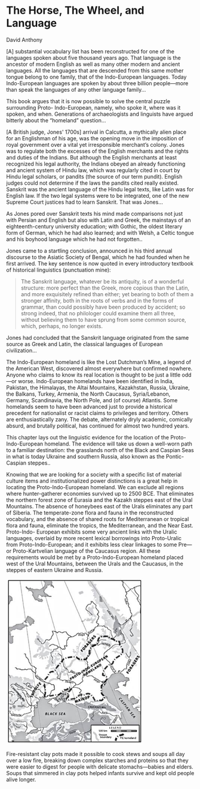 # The Horse, The Wheel, and Language

David Anthony

[A] substantial vocabulary list has been reconstructed for one of the
languages spoken about five thousand years ago. That language is the
ancestor of modern English as well as many other modern and ancient
languages. All the languages that are descended from this same mother
tongue belong to one family, that of the Indo-European
languages. Today Indo-European languages are spoken by about three
billion people—more than speak the languages of any other language
family...

This book argues that it is now possible to solve the central puzzle
surrounding Proto- Indo-European, namely, who spoke it, where was it
spoken, and when. Generations of archaeologists and linguists have
argued bitterly about the “homeland” question...

[A British judge, Jones' 1700s] arrival in Calcutta, a mythically
alien place for an Englishman of his age, was the opening move in the
imposition of royal government over a vital yet irresponsible
merchant’s colony.  Jones was to regulate both the excesses of the
English merchants and the rights and duties of the Indians. But
although the English merchants at least recognized his legal
authority, the Indians obeyed an already functioning and ancient
system of Hindu law, which was regularly cited in court by Hindu legal
scholars, or pandits (the source of our term pundit). English judges
could not determine if the laws the pandits cited really
existed. Sanskrit was the ancient language of the Hindu legal texts,
like Latin was for English law. If the two legal systems were to be
integrated, one of the new Supreme Court justices had to learn
Sanskrit. That was Jones...

As Jones pored over Sanskrit texts his mind made comparisons not just
with Persian and English but also with Latin and Greek, the mainstays
of an eighteenth-century university education; with Gothic, the oldest
literary form of German, which he had also learned; and with Welsh, a
Celtic tongue and his boyhood language which he had not forgotten..

Jones came to a startling conclusion, announced in his third annual
discourse to the Asiatic Society of Bengal, which he had founded when
he first arrived.  The key sentence is now quoted in every
introductory textbook of historical linguistics (punctuation mine):

>The Sanskrit language, whatever be its antiquity, is of a wonderful
>structure: more perfect than the Greek, more copious than the Latin,
>and more exquisitely refined than either; yet bearing to both of them
>a stronger affinity, both in the roots of verbs and in the forms of
>grammar, than could possibly have been produced by accident; so strong
>indeed, that no philologer could examine them all three, without
>believing them to have sprung from some common source, which, perhaps,
>no longer exists.

Jones had concluded that the Sanskrit language originated from the
same source as Greek and Latin, the classical languages of European
civilization...

The Indo-European homeland is like the Lost Dutchman’s Mine, a legend
of the American West, discovered almost everywhere but confirmed
nowhere. Anyone who claims to know its real location is thought to be
just a little odd—or worse. Indo-European homelands have been
identified in India, Pakistan, the Himalayas, the Altai Mountains,
Kazakhstan, Russia, Ukraine, the Balkans, Turkey, Armenia, the North
Caucasus, Syria/Lebanon, Germany, Scandinavia, the North Pole, and (of
course) Atlantis. Some homelands seem to have been advanced just to
provide a historical precedent for nationalist or racist claims to
privileges and territory. Others are enthusiastically zany. The
debate, alternately dryly academic, comically absurd, and brutally
political, has continued for almost two hundred years. 

This chapter lays out the linguistic evidence for the location of the
Proto-Indo-European homeland. The evidence will take us down a
well-worn path to a familiar destination: the grasslands north of the
Black and Caspian Seas in what is today Ukraine and southern Russia,
also known as the Pontic-Caspian steppes..

Knowing that we are looking for a society with a specific list of
material culture items and institutionalized power distinctions is a
great help in locating the Proto-Indo-European homeland. We can
exclude all regions where hunter-gatherer economies survived up to
2500 BCE. That eliminates the northern forest zone of Eurasia and the
Kazakh steppes east of the Ural Mountains. The absence of honeybees
east of the Urals eliminates any part of Siberia. The temperate-zone
flora and fauna in the reconstructed vocabulary, and the absence of
shared roots for Mediterranean or tropical flora and fauna, eliminate
the tropics, the Mediterranean, and the Near East. Proto-Indo-
European exhibits some very ancient links with the Uralic languages,
overlaid by more recent lexical borrowings into Proto-Uralic from
Proto-Indo-European; and it exhibits less clear linkages to some
Pre—or Proto-Kartvelian language of the Caucasus region. All these
requirements would be met by a Proto-Indo-European homeland placed
west of the Ural Mountains, between the Urals and the Caucasus, in the
steppes of eastern Ukraine and Russia.

![](indo1.jpg)

<a name='stew'/>

Fire-resistant clay pots made it possible to cook stews and soups all
day over a low fire, breaking down complex starches and proteins so
that they were easier to digest for people with delicate
stomachs—babies and elders. Soups that simmered in clay pots helped
infants survive and kept old people alive longer.